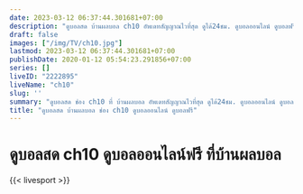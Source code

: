 ```yaml
---
date: 2023-03-12 06:37:44.301681+07:00
description: "ดูบอลสด บ้านผลบอล ch10 อัพเดทสัญญาณไวที่สุด ดูได้24ชม. ดูบอลออนไลน์ ดูบอลฟรี"
draft: false
images: ["/img/TV/ch10.jpg"]
lastmod: 2023-03-12 06:37:44.301681+07:00
publishDate: 2020-01-12 05:54:23.291856+07:00
series: []
liveID: "2222895"
liveName: "ch10"
slug: ''
summary: "ดูบอลสด ช่อง ch10 ที่ บ้านผลบอล อัพเดทสัญญาณไวที่สุด ดูได้24ชม. ดูบอลออนไลน์ ดูบอลฟรี"
title: "ดูบอลสด บ้านผลบอล ช่อง ch10 ดูบอลออนไลน์ ดูบอลฟรี"
---
```


# ดูบอลสด ch10 ดูบอลออนไลน์ฟรี ที่บ้านผลบอล

{{< livesport >}}
